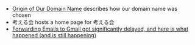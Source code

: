   * [Origin of Our Domain Name](origin_of_domain_name.md) describes how our domain name was chosen 
  * 考える会 hosts a home page for 考える会 
  * [Forwarding Emails to Gmail got significantly delayed, and here is what happened (and is still happening)](how_forwarding_to_google_delayed.md)

<!--
* [考える会](/wiki/kangaeru/top) hosts a home page for 考える会
* [SQLite3 Virtual Table Mechanism](/wiki/sqlite3_virtual_table)
-->
